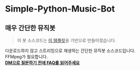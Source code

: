 # Simple-Python-Music-Bot
## 매우 간단한 뮤직봇
> 이 봇 소스코드는 [이 템플릿](https://github.com/eunwoo1104/discord-py-bot-template)을 기반으로 만들어졌습니다.  
>
다운로드하지 않고 스트리밍으로 재생하는 간단한 뮤직봇 소스코드입니다.  
FFMpeg가 필요합니다.  
[__DM으로 질문하기 전에 FAQ를 읽어주세요__](https://github.com/eunwoo1104/Simple-Python-Music-Bot/blob/master/faq/faq.md)